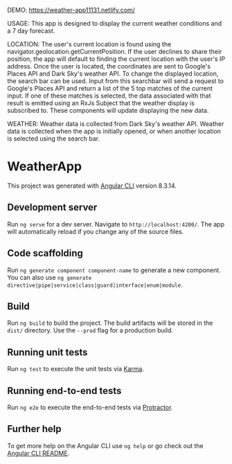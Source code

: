 DEMO: https://weather-app11131.netlify.com/

USAGE:
This app is designed to display the current weather conditions and a 7 day forecast.

LOCATION:
The user's current location is found using the 
navigator.geolocation.getCurrentPosition. If the user declines to share their position, the app will default to finding the current location with the user's IP address. Once the user is located, the coordinates are sent to Google's Places API and Dark Sky's weather API.
To change the displayed location, the search bar can be used. Input from this searchbar will send a request to Google's Places API and return a list of the 5 top matches of the current input. If one of these matches is selected, the data associated with that result is emitted using an RxJs Subject that the weather display is subscribed to. These components will update displaying the new data.

WEATHER:
Weather data is collected from Dark Sky's weather API. Weather data is collected when the app is initially opened, or when another location is selected using the search bar.

# WeatherApp

This project was generated with [Angular CLI](https://github.com/angular/angular-cli) version 8.3.14.

## Development server

Run `ng serve` for a dev server. Navigate to `http://localhost:4200/`. The app will automatically reload if you change any of the source files.

## Code scaffolding

Run `ng generate component component-name` to generate a new component. You can also use `ng generate directive|pipe|service|class|guard|interface|enum|module`.

## Build

Run `ng build` to build the project. The build artifacts will be stored in the `dist/` directory. Use the `--prod` flag for a production build.

## Running unit tests

Run `ng test` to execute the unit tests via [Karma](https://karma-runner.github.io).

## Running end-to-end tests

Run `ng e2e` to execute the end-to-end tests via [Protractor](http://www.protractortest.org/).

## Further help

To get more help on the Angular CLI use `ng help` or go check out the [Angular CLI README](https://github.com/angular/angular-cli/blob/master/README.md).
